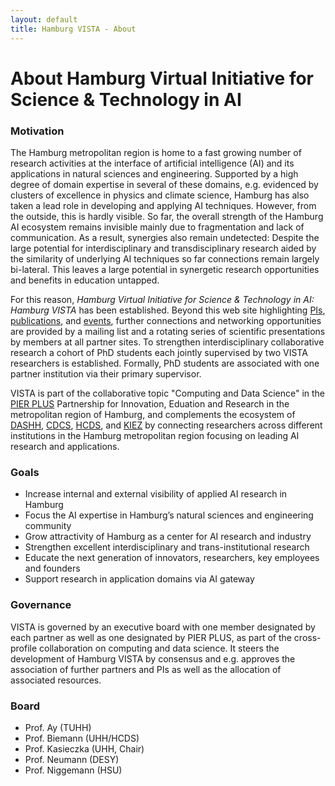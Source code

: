 ```yaml
---
layout: default
title: Hamburg VISTA - About
---
```


# About Hamburg Virtual Initiative for Science & Technology in AI

### Motivation

The Hamburg metropolitan region is home to a fast growing number of research activities at the interface of artificial intelligence (AI) and its applications in natural sciences and engineering. Supported by a high degree of domain expertise in several of these domains, e.g. evidenced by clusters of excellence in physics and climate science, Hamburg has also taken a lead role in developing and applying AI techniques. However, from the outside, this is hardly visible. So far, the overall strength of the Hamburg AI ecosystem remains invisible mainly due to fragmentation and lack of communication. As a result, synergies also remain undetected: Despite the large potential for interdisciplinary and transdisciplinary research aided by the similarity of underlying AI techniques so far connections remain largely bi-lateral. This leaves a large potential in synergetic research opportunities and benefits in education untapped.

For this reason, _Hamburg Virtual Initiative for Science & Technology in AI: Hamburg VISTA_ has been established. Beyond this web site highlighting <a href="/people.html">PIs</a>, <a href="/publications.html">publications</a>, and <a href="/events.html">events</a>, further connections and networking opportunities are provided by a mailing list and a rotating series of scientific presentations by members at all partner sites. To strengthen interdisciplinary collaborative research a cohort of PhD students each jointly supervised by two VISTA researchers is established. Formally, PhD students are associated with one partner institution via their primary supervisor.

VISTA is part of the collaborative topic "Computing and Data Science" in the <a href="https://www.pier-plus.de/en/zusammenarbeit.html" target="_blank">PIER PLUS</a> Partnership for Innovation, Eduation and Research in the metropolitan region of Hamburg, and complements the ecosystem of <a href="https://www.dashh.org/" target="_blank">DASHH</a>, <a href="https://www.cdcs.uni-hamburg.de/" target="_blank">CDCS</a>, <a href="https://www.hcds.uni-hamburg.de/" target="_blank">HCDS</a>, and <a href="https://datascience-hamburg.org/" target="_blank">KIEZ</a> by connecting researchers across different institutions in the Hamburg metropolitan region focusing on leading AI research and applications.

### Goals

 - Increase internal and external visibility of applied AI research in Hamburg
 - Focus the AI expertise in Hamburg’s natural sciences and engineering community
 - Grow attractivity of Hamburg as a center for AI research and industry
 - Strengthen excellent interdisciplinary and trans-institutional research
 - Educate the next generation of innovators, researchers, key employees and founders
 - Support research in application domains via AI gateway


### Governance

VISTA is governed by an executive board with one member designated by each partner as well as one designated by PIER PLUS, as part of the cross-profile collaboration on computing and data science. It steers the development of Hamburg VISTA by consensus and e.g. approves the association of further partners and PIs as well as the allocation of associated resources. 

### Board

 - Prof. Ay (TUHH)
 - Prof. Biemann (UHH/HCDS)
 - Prof. Kasieczka (UHH, Chair)
 - Prof. Neumann (DESY)
 - Prof. Niggemann (HSU)



